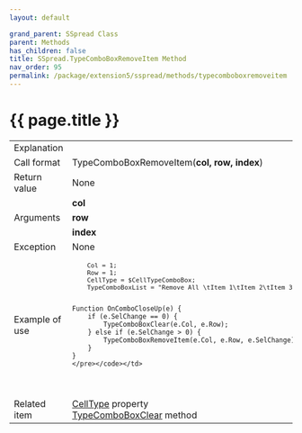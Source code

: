 ```yaml
---
layout: default

grand_parent: SSpread Class
parent: Methods
has_children: false
title: SSpread.TypeComboBoxRemoveItem Method
nav_order: 95
permalink: /package/extension5/sspread/methods/typecomboboxremoveitem
---
```

# {{ page.title }}

<table>
  <tr>
    <td>Explanation</td>
    <td colspan="2"></td>
  </tr>
  <tr>
    <td>Call format</td>
    <td colspan="2">TypeComboBoxRemoveItem(<b>col, row, index</b>)</td>
  </tr>
  <tr>
    <td>Return value</td>
    <td colspan="2">None</td>
  </tr>  
  <tr>
    <td rowspan="3">Arguments</td>
    <td><b>col</b></td>
    <td></td>
  </tr>
  <tr>
    <td><b>row</b></td>
    <td></td>
  </tr>
  <tr>
    <td><b>index</b></td>
    <td></td>
  </tr>
  <tr>
    <td>Exception</td>
    <td colspan="2">None</td>
  </tr>
  <tr>
    <td>Example of use</td>
    <td colspan="2"><code><pre>
    Col = 1;
    Row = 1;
    CellType = $CellTypeComboBox;
    TypeComboBoxList = "Remove All \tItem 1\tItem 2\tItem 3\tItem 4\tItem 5";
    
    Function OnComboCloseUp(e) {
        if (e.SelChange == 0) {
            TypeComboBoxClear(e.Col, e.Row);
        } else if (e.SelChange > 0) {
            TypeComboBoxRemoveItem(e.Col, e.Row, e.SelChange);
        }
    }
    </pre></code></td>
  </tr>
  <tr>
    <td>Related item</td>
    <td colspan="2"><a href="/package/extension5/sspread/properties/celltype">CellType</a> property<br><a href="/package/extension5/sspread/methods/typecomboboxclear">TypeComboBoxClear</a> method</td>
  </tr>
</table>
